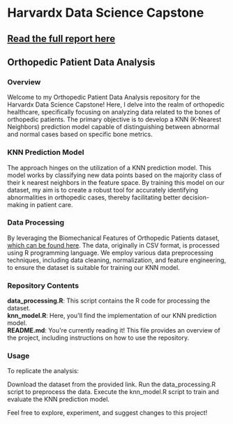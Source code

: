 # Harvardx Data Science Capstone

## [Read the full report here](https://harvardx-capstone-project.gitbook.io/biomechanical-features-of-orthopedic-patients/)

## Orthopedic Patient Data Analysis
### Overview
Welcome to my Orthopedic Patient Data Analysis repository for the Harvardx Data Science Capstone! Here, I delve into the realm of orthopedic healthcare, specifically focusing on analyzing data related to the bones of orthopedic patients. The primary objective is to develop a KNN (K-Nearest Neighbors) prediction model capable of distinguishing between abnormal and normal cases based on specific bone metrics.

### KNN Prediction Model
The approach hinges on the utilization of a KNN prediction model. This model works by classifying new data points based on the majority class of their k nearest neighbors in the feature space. By training this model on our dataset, my aim is to create a robust tool for accurately identifying abnormalities in orthopedic cases, thereby facilitating better decision-making in patient care.

### Data Processing
By leveraging the Biomechanical Features of Orthopedic Patients dataset, [which can be found here](https://www.kaggle.com/datasets/uciml/biomechanical-features-of-orthopedic-patients?resource=download&select=column_2C_weka.csv). The data, originally in CSV format, is processed using R programming language. We employ various data preprocessing techniques, including data cleaning, normalization, and feature engineering, to ensure the dataset is suitable for training our KNN model.

### Repository Contents
**data_processing.R**: This script contains the R code for processing the dataset. <br>
**knn_model.R**: Here, you'll find the implementation of our KNN prediction model. <br>
**README.md**: You're currently reading it! This file provides an overview of the project, including instructions on how to use the repository.<br>

### Usage
To replicate the analysis:

Download the dataset from the provided link.
Run the data_processing.R script to preprocess the data.
Execute the knn_model.R script to train and evaluate the KNN prediction model.

Feel free to explore, experiment, and suggest changes to this project!

